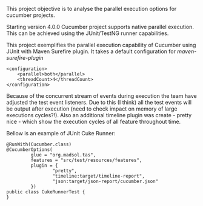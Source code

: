 This project objective is to analyse the parallel execution options for cucumber projects.

Starting version 4.0.0 Cucumber project supports native parallel execution.
This can be achieved using the JUnit/TestNG runner capabilities.

This project exemplifies the parallel execution capability of Cucumber using JUnit with Maven Surefire plugin.
It takes a default configuration for _maven-surefire-plugin_

```
<configuration>
    <parallel>both</parallel>
    <threadCount>4</threadCount>
</configuration>
```
 
Because of the concurrent stream of events during execution the team have adjusted the test event listeners. 
Due to this (I think) all the test events will be output after execution (need to check impact on memory of large 
executions cycles?!). Also an additional timeline plugin was create - pretty nice - which show the execution cycles 
of all feature throughout time.

Bellow is an example of JUnit Cuke Runner:

```
@RunWith(Cucumber.class)
@CucumberOptions(
         glue = "org.madsol.tas",
         features = "src/test/resources/features",
         plugin = {
                 "pretty",
                 "timeline:target/timeline-report",
                 "json:target/json-report/cucumber.json"
         })
public class CukeRunnerTest {
}
 ```
